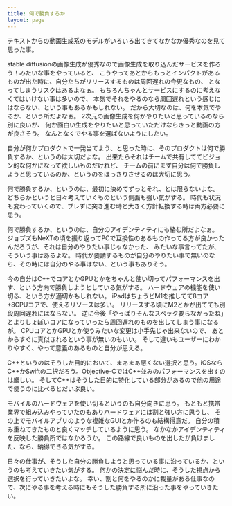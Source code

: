```yaml
---
title: 何で勝負するか
layout: page
---
```


テキストからの動画生成系のモデルがいろいろ出てきてなかなか優秀なのを見て思った事。

stable diffusionの画像生成が優秀なので画像生成を取り込んだサービスを作ろう！みたいな事をやっていると、
こうやってあとからもっとインパクトがあるものが出た時に、自分たちがリリースするものは周回遅れの今更なもの、
となってしまうリスクはあるよなぁ。
もちろんちゃんとサービスにするのに考えなくてはいけない事は多いので、
本気でそれをやるのなら周回遅れという感じにはならない、という事もあるかもしれない。
だから大切なのは、何を本気でやるか、という所だよなぁ。
2次元の画像生成を何かやりたいと思っているのなら別に良いが、
何か面白い生成をやりたいと思っていただけならきっと動画の方が良さそう。
なんとなくでやる事を選ばないようにしたい。

自分が何かプロダクトで一発当てよう、と思った時に、そのプロダクトは何で勝負するか、というのは大切だよな。
出来たらそれはチームで共有しててビジョン的な何かになって欲しいものだけれど、
チームの前にまず自分は何で勝負しようと思っているのか、というのをはっきりさせるのは大切に思う。

何で勝負するか、というのは、最初に決めてずっとそれ、とは限らないよな。
どちらかというと日々考えていくものという側面も強い気がする。
時代も状況も変わっていくので、ブレずに突き進む時と大きく方針転換する時は両方必要に思う。

何で勝負するか、というのは、自分のアイデンティティにも絡む所だよなぁ。
ジョブズもNeXTの頃を振り返ってPCで互換性のあるもの作ってる方が良かったんだろうが、それは自分のやりたい事じゃなかった、
みたいな事言ってたが、そういう事はあるよな。
時代が要請するものが自分のやりたい事で無いのなら、その時には自分のやる事はない、という事もありそう。

今の自分はC++でコアとかGPUとかをちゃんと使い切ってパフォーマンスを出す、という方向で勝負しようとしている気がする。
ハードウェアの機能を使い切る、という方が適切かもしれない。
iPadはちょうどM1を推してて8コア+8GPUコアで、使えるリソースは多い。
リリースする頃にM2とかが出てても別段周回遅れにはならない。
逆に今後「やっぱりそんなスペック要らなかったね」とよりしょぼいコアになっていったら周回遅れのものを出してしまう事になるが。
CPUコアとかGPUとか使うみたいな変更は小手先じゃ出来ないので、
あとからすぐに真似されるという事が無いのもいい。
そして違いもユーザーにわかりやすく、やって意義のあるものと自分が思える。

C++というのはそうした目的において、まぁまぁ悪くない選択と思う。iOSならC++かSwiftの二択だろう。Objective-CではC++並みのパフォーマンスを出すのは厳しい。
そしてC++はそうした目的に特化している部分があるので他の用途で使うのに比べるとだいぶ良い。

モバイルのハードウェアを使い切るというのも自分向きに思う。
もともと携帯業界で組み込みやっていたのもありハードウェアには割と強い方に思うし、
その上でモバイルアプリのような複雑なGUIとか作るのも結構得意だ。
自分の積み重ねてきたものと良くマッチしているように思う。
なかなかアイデンティティを反映した勝負所ではなかろうか。
この路線で良いものを出したが負けました、なら、納得できる気がする。

日々の仕事が、そうした自分の勝負しようと思っている事に沿っているか、というのも考えていきたい気がする。
何かの決定に悩んだ時に、そうした視点から選択を行っていきたいよな。
幸い、割と何をやるのかに裁量がある仕事なので、次にやる事を考える時にもそうした勝負する所に沿った事をやっていきたい。